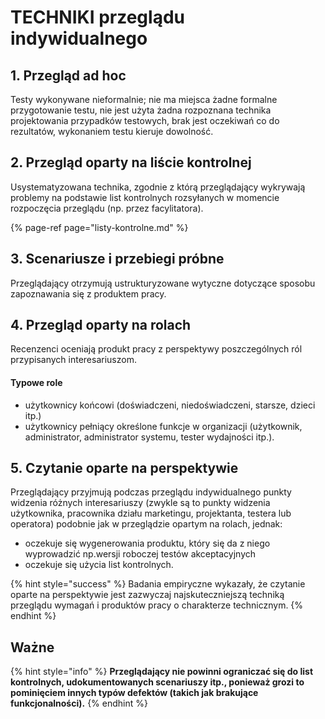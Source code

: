 # TECHNIKI przeglądu indywidualnego

## 1. Przegląd ad hoc

Testy wykonywane nieformalnie; nie ma miejsca żadne formalne przygotowanie testu, nie jest użyta żadna rozpoznana technika projektowania przypadków testowych, brak jest oczekiwań co do rezultatów, wykonaniem testu kieruje dowolność.

## 2. Przegląd oparty na liście kontrolnej

Usystematyzowana technika, zgodnie z którą przeglądający wykrywają problemy na podstawie list kontrolnych rozsyłanych w momencie rozpoczęcia przeglądu \(np. przez facylitatora\).

{% page-ref page="listy-kontrolne.md" %}

## 3. Scenariusze i przebiegi próbne

Przeglądający otrzymują ustrukturyzowane wytyczne dotyczące sposobu zapoznawania się z produktem pracy.

## 4. Przegląd oparty na rolach

Recenzenci oceniają produkt pracy z perspektywy poszczególnych ról przypisanych interesariuszom.

####  Typowe role

* użytkownicy końcowi \(doświadczeni, niedoświadczeni, starsze, dzieci itp.\) 
* użytkownicy pełniący określone funkcje w organizacji \(użytkownik, administrator, administrator systemu, tester wydajności itp.\).

## 5. Czytanie oparte na perspektywie

Przeglądający przyjmują podczas przeglądu indywidualnego punkty widzenia różnych interesariuszy \(zwykle są to punkty widzenia użytkownika, pracownika działu marketingu, projektanta, testera lub operatora\) podobnie jak w przeglądzie opartym na rolach, jednak:

* oczekuje się wygenerowania produktu, który się da z niego wyprowadzić np.wersji roboczej testów akceptacyjnych
* oczekuje się użycia list kontrolnych.

{% hint style="success" %}
Badania empiryczne wykazały, że czytanie oparte na perspektywie jest zazwyczaj najskuteczniejszą techniką przeglądu wymagań i produktów pracy o charakterze technicznym.
{% endhint %}

## Ważne

{% hint style="info" %}
**Przeglądający nie powinni ograniczać się do list kontrolnych, udokumentowanych scenariuszy itp., ponieważ grozi to pominięciem innych typów defektów \(takich jak brakujące funkcjonalności\).**
{% endhint %}

